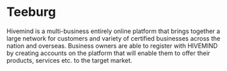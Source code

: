 # Teeburg
Hivemind is a multi-business entirely online platform that brings together a large network for customers and variety of certified businesses across the nation and overseas. Business owners are able to register with HIVEMIND by creating accounts on the platform that will enable them to offer their products, services etc. to the target market.
